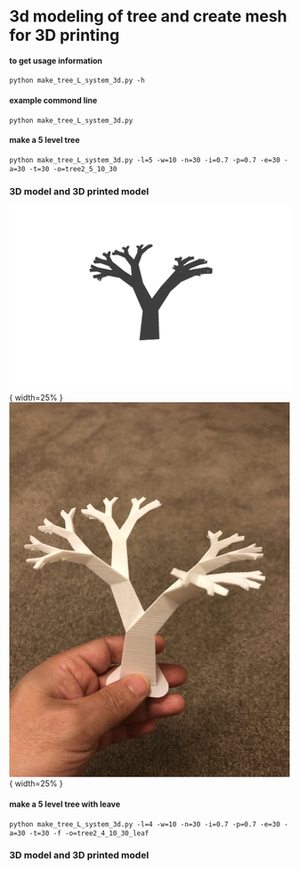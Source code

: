 # 3d modeling of tree and create mesh for 3D printing

#### to get usage information
```
python make_tree_L_system_3d.py -h
```

#### example commond line
```
python make_tree_L_system_3d.py
```
#### make a 5 level tree
```
python make_tree_L_system_3d.py -l=5 -w=10 -n=30 -i=0.7 -p=0.7 -e=30 -a=30 -t=30 -o=tree2_5_10_30
```
### 3D model and 3D printed model
![](3d_tree_model_snapshot06.png){ width=25% }
![](3d_print_tree1.jpeg){ width=25% }

#### make a 5 level tree with leave
```
python make_tree_L_system_3d.py -l=4 -w=10 -n=30 -i=0.7 -p=0.7 -e=30 -a=30 -t=30 -f -o=tree2_4_10_30_leaf
```
### 3D model and 3D printed model
